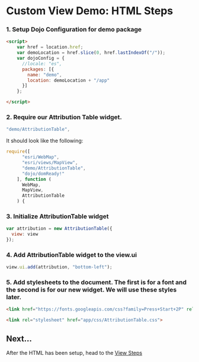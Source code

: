 # Custom View Demo: HTML Steps

### 1. Setup Dojo Configuration for demo package

```html
<script>
    var href = location.href;
    var demoLocation = href.slice(0, href.lastIndexOf("/"));
    var dojoConfig = {
      //locale: "es",
      packages: [{
        name: "demo",
        location: demoLocation + "/app"
      }]
    };

</script>
```

### 2. Require our Attribution Table widget.

```js
"demo/AttributionTable",
```

It should look like the following:

```js
require([
      "esri/WebMap",
      "esri/views/MapView",
      "demo/AttributionTable",
      "dojo/domReady!"
    ], function (
      WebMap,
      MapView,
      AttributionTable
    ) {
```

### 3.  Initialize AttributionTable widget

```js
var attribution = new AttributionTable({
  view: view
});
```

### 4. Add AttributionTable widget to the view.ui

```js
view.ui.add(attribution, "bottom-left");
```

### 5. Add stylesheets to the document. The first is for a font and the second is for our new widget. We will use these styles later.

```html
<link href="https://fonts.googleapis.com/css?family=Press+Start+2P" rel="stylesheet">

<link rel="stylesheet" href="app/css/AttributionTable.css">
```

## Next...

After the HTML has been setup, head to the [View Steps](VIEW.md)
